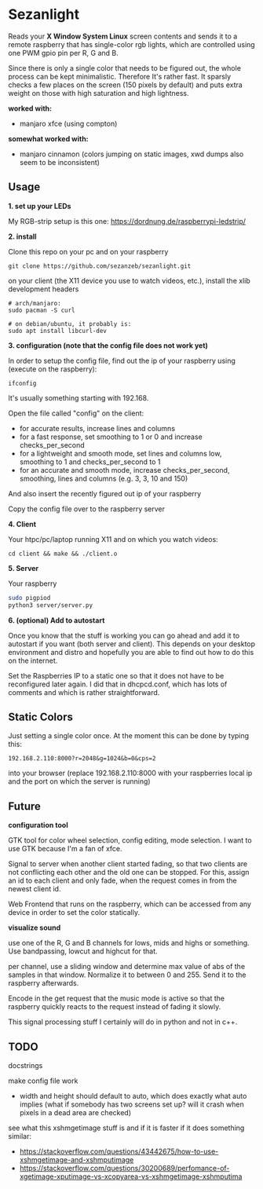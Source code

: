 # Sezanlight

Reads your **X Window System Linux** screen contents and sends it to a remote raspberry that has single-color
rgb lights, which are controlled using one PWM gpio pin per R, G and B.

Since there is only a single color that needs to be figured out, the whole process can be kept minimalistic.
Therefore It's rather fast. It sparsly checks a few places on the screen (150 pixels by default) and puts
extra weight on those with high saturation and high lightness.

**worked with:**
- manjaro xfce (using compton)

**somewhat worked with:**
- manjaro cinnamon (colors jumping on static images, xwd dumps also seem to be inconsistent)

## Usage

**1. set up your LEDs**

My RGB-strip setup is this one: https://dordnung.de/raspberrypi-ledstrip/

**2. install**

Clone this repo on your pc and on your raspberry

```
git clone https://github.com/sezanzeb/sezanlight.git
```

on your client (the X11 device you use to watch videos, etc.), install the xlib development headers

```
# arch/manjaro:
sudo pacman -S curl
```
```
# on debian/ubuntu, it probably is:
sudo apt install libcurl-dev
```

**3. configuration (note that the config file does not work yet)**

In order to setup the config file, find out the ip of your raspberry using (execute on the raspberry):

```
ifconfig
```

It's usually something starting with 192.168.

Open the file called "config" on the client:

- for accurate results, increase lines and columns
- for a fast response, set smoothing to 1 or 0 and increase checks_per_second
- for a lightweight and smooth mode, set lines and columns low, smoothing to 1 and checks_per_second to 1
- for an accurate and smooth mode, increase checks_per_second, smoothing, lines and columns (e.g. 3, 3, 10 and 150)

And also insert the recently figured out ip of your raspberry

Copy the config file over to the raspberry server

**4. Client**

Your htpc/pc/laptop running X11 and on which you watch videos:

```
cd client && make && ./client.o
```

**5. Server**

Your raspberry

```bash
sudo pigpiod
python3 server/server.py
```

**6. (optional) Add to autostart**

Once you know that the stuff is working you can go ahead and add it to autostart
if you want (both server and client). This depends on your desktop environment and
distro and hopefully you are able to find out how to do this on the internet.

Set the Raspberries IP to a static one so that it does not have to be reconfigured
later again. I did that in dhcpcd.conf, which has lots of comments and which is rather
straightforward.

## Static Colors

Just setting a single color once. At the moment this can be done by typing this:

```
192.168.2.110:8000?r=2048&g=1024&b=0&cps=2
```

into your browser (replace 192.168.2.110:8000 with your raspberries local ip and the port on which the server is running)

## Future

**configuration tool**

GTK tool for color wheel selection, config editing, mode selection. I want to use GTK because I'm a fan of xfce.

Signal to server when another client started fading, so that two clients are not conflicting each other and the old one
can be stopped. For this, assign an id to each client and only fade, when the request comes in from the newest client id.

Web Frontend that runs on the raspberry, which can be accessed from any device in order to set the color statically.

**visualize sound**

use one of the R, G and B channels for lows, mids and highs or something. Use bandpassing, lowcut and highcut for that.

per channel, use a sliding window and determine max value of abs of the samples in that window. Normalize it to
between 0 and 255. Send it to the raspberry afterwards.

Encode in the get request that the music mode is active so that the raspberry quickly reacts to the request instead of
fading it slowly.

This signal processing stuff I certainly will do in python and not in c++.

## TODO

docstrings

make config file work

- width and height should default to auto, which does exactly what auto implies
(what if somebody has two screens set up? will it crash when pixels in a dead area are checked)

see what this xshmgetimage stuff is and if it is faster if it does something similar:
- https://stackoverflow.com/questions/43442675/how-to-use-xshmgetimage-and-xshmputimage 
- https://stackoverflow.com/questions/30200689/perfomance-of-xgetimage-xputimage-vs-xcopyarea-vs-xshmgetimage-xshmputima